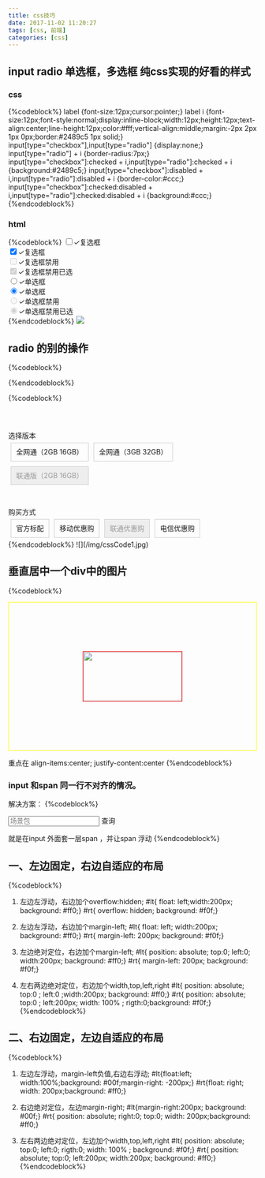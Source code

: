 ```yaml
---
title: css技巧
date: 2017-11-02 11:20:27
tags: [css, 前端]
categories: [css]
---
```


## input radio   单选框，多选框 纯css实现的好看的样式

### css
{%codeblock%}
label {font-size:12px;cursor:pointer;}
label i {font-size:12px;font-style:normal;display:inline-block;width:12px;height:12px;text-align:center;line-height:12px;color:#fff;vertical-align:middle;margin:-2px 2px 1px 0px;border:#2489c5 1px solid;}
input[type="checkbox"],input[type="radio"] {display:none;}
input[type="radio"] + i {border-radius:7px;}
input[type="checkbox"]:checked + i,input[type="radio"]:checked + i {background:#2489c5;}
input[type="checkbox"]:disabled + i,input[type="radio"]:disabled + i {border-color:#ccc;}
input[type="checkbox"]:checked:disabled + i,input[type="radio"]:checked:disabled + i {background:#ccc;}
{%endcodeblock%}

### html
{%codeblock%}
<label><input type="checkbox"><i>✓</i>复选框</label><br>
<label><input type="checkbox" checked><i>✓</i>复选框</label><br>
<label><input type="checkbox" disabled><i>✓</i>复选框禁用</label><br>
<label><input type="checkbox" disabled checked><i>✓</i>复选框禁用已选</label><br>
<label><input type="radio" name="abc"><i>✓</i>单选框</label><br>
<label><input type="radio" name="abc" checked><i>✓</i>单选框</label><br>
<label><input type="radio" name="abc" disabled><i>✓</i>单选框禁用</label><br>
<label><input type="radio" name="def" disabled checked><i>✓</i>单选框禁用已选</label><br>
{%endcodeblock%}
![](/img/cssRadio.jpg)


## radio 的别的操作
{%codeblock%}
<style>
		
		.goods-info {
		  margin-top: 50px;
		  margin-bottom: 50px;
		}
		.goods-info .tag-label {
		  padding-top: 7px;
		}
		.goods-info .goods-tags {
		  margin-top: 2rem;
		}

		.tags-select {
		  font-size: 0;
		}
		.tags-select > .tag-select {
		  display: inline-block;
		  font-size: 14px;
		  margin: 5px;
		  position: relative;
		  font-weight: normal;
		}
		.tags-select > .tag-select .name {
		  display: block;
		  line-height: 20px;
		  padding: 8px 10px;
		  border: 1px solid #ccc;
		  cursor: pointer;
		}
		.tags-select > .tag-select input[type="radio"] {
		  position: absolute;
		  opacity: 0;
		  z-index: -1;
		}
		.tags-select > .tag-select input[type="radio"]:checked + .name {
		  border-color: #e3393c;
		}
		.tags-select > .tag-select input[type="radio"]:disabled + .name {
		  background: #eee;
		  color: #999;
		  cursor: not-allowed;
		}

	</style>
{%endcodeblock%}

{%codeblock%}
<div class="container goods-info">
  <div class="row goods-tags">
    <div class="col-md-2 tag-label">选择版本</div> 
    <div class="col-md-10">
      <div class="tags-select">
        <label class="tag-select">
          <input type="radio" name="version" value="1">
          <span class="name">全网通（2GB 16GB）</span>  
        </label>
        <label class="tag-select">
          <input type="radio" name="version" value="2">
          <span class="name">全网通（3GB 32GB）</span>  
        </label>  
        <label class="tag-select">
          <input type="radio" name="version" value="3" disabled>
          <span class="name">联通版（2GB 16GB）</span>  
        </label>  
      </div>  
    </div> 
  </div>
  <div class="row goods-tags">
    <div class="col-md-2 tag-label">购买方式</div> 
    <div class="col-md-10">
      <div class="tags-select">
        <label class="tag-select">
          <input type="radio" name="bye-type" value="1">
          <span class="name">官方标配</span>  
        </label>
        <label class="tag-select">
          <input type="radio" name="bye-type" value="2">
          <span class="name">移动优惠购</span>  
        </label>  
        <label class="tag-select">
          <input type="radio" name="bye-type" value="3" disabled>
          <span class="name">联通优惠购</span>  
        </label>  
        <label class="tag-select">
          <input type="radio" name="bye-type" value="4">
          <span class="name">电信优惠购</span>  
        </label>  
      </div>  
    </div> 
  </div>  
{%endcodeblock%}
![](/img/cssCode1.jpg)

## 垂直居中一个div中的图片
{%codeblock%}
<style>
		.vertical-container{
			height: 300px;
			display: flex;
			align-items: center;
			justify-content: center;
			border:1px solid yellow;
		}
		.vertical-container img{
			width:200px;
			height: 100px;
			border:1px solid red;
		}
	</style>

  <div class="vertical-container">
		<img src="">
	</div>

  重点在 align-items:center;
        justify-content:center
{%endcodeblock%}


### input 和span 同一行不对齐的情况。

解决方案：
{%codeblock%}
<div class="coverSearch">
  <span class="fl"><input type="text" class="searchSceneP" placeholder="场景包"></span>
  <span class="ScenePbtn btn-warning cursor"style="margin-left:0">查询</span>
</div>

就是在input 外面套一层span ，并让span 浮动
{%endcodeblock%}

## 一、左边固定，右边自适应的布局
{%codeblock%}
1. 左边左浮动，右边加个overflow:hidden;
   #lt{ float: left;width:200px; background: #ff0;}
   #rt{ overflow: hidden; background: #f0f;}

2. 左边左浮动，右边加个margin-left;
   #lt{ float: left; width:200px; background: #ff0;}
   #rt{ margin-left: 200px; background: #f0f;}

3. 左边绝对定位，右边加个margin-left;
   #lt{ position: absolute; top:0; left:0; width:200px; background: #ff0;}
   #rt{ margin-left: 200px; background: #f0f;}

4. 左右两边绝对定位，右边加个width,top,left,right
   #lt{ position: absolute; top:0 ; left:0 ;width:200px; background: #ff0;}
   #rt{ position: absolute; top:0 ; left:200px; width: 100% ; rigth:0;background: #f0f;}
{%endcodeblock%}

## 二、右边固定，左边自适应的布局
{%codeblock%}
1. 左边左浮动，margin-left负值,右边右浮动;
   #lt{float:left; width:100%;background: #00f;margin-right: -200px;}
   #rt{float: right; width: 200px;background: #ff0;}

2. 右边绝对定位，左边margin-right;
   #lt{margin-right:200px; background: #00f;}
   #rt{ position: absolute; right:0; top:0; width: 200px;background: #ff0;}

3. 左右两边绝对定位，左边加个width,top,left,right
   #lt{ position: absolute; top:0; left:0; rigth:0; width: 100% ; background: #f0f;}
   #rt{ position: absolute; top:0; left:200px; width:200px; background: #ff0;}
{%endcodeblock%}